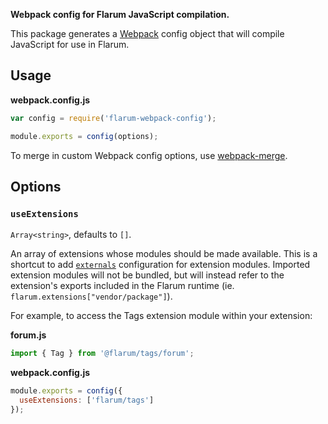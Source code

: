**Webpack config for Flarum JavaScript compilation.**

This package generates a [Webpack](https://webpack.js.org) config object that will compile JavaScript for use in Flarum.

## Usage

**webpack.config.js**

```js
var config = require('flarum-webpack-config');

module.exports = config(options);
```

To merge in custom Webpack config options, use [webpack-merge](https://www.npmjs.com/package/webpack-merge).

## Options

### `useExtensions`

`Array<string>`, defaults to `[]`.

An array of extensions whose modules should be made available. This is a shortcut to add [`externals`](https://webpack.js.org/configuration/externals/) configuration for extension modules. Imported extension modules will not be bundled, but will instead refer to the extension's exports included in the Flarum runtime (ie. `flarum.extensions["vendor/package"]`).

For example, to access the Tags extension module within your extension:

**forum.js**

```js
import { Tag } from '@flarum/tags/forum';
```

**webpack.config.js**

```js
module.exports = config({
  useExtensions: ['flarum/tags']
});
```
